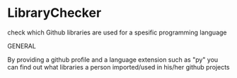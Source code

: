 # LibraryChecker
check which Github libraries are used for a spesific programming language

GENERAL

  By providing a github profile and a language extension such as "py" you can find out what libraries a person imported/used in his/her github projects
